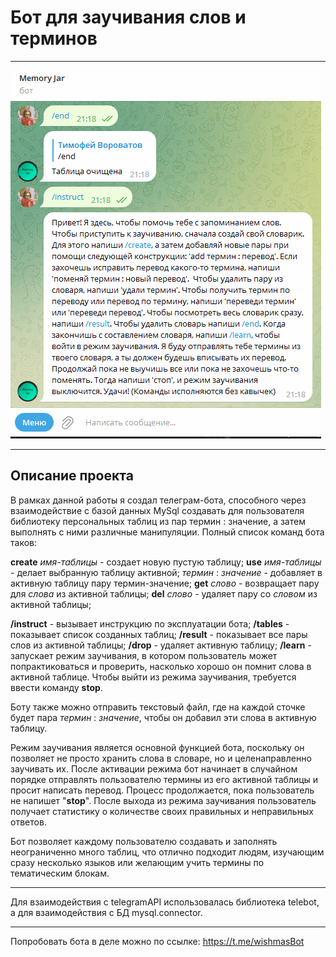 # Бот для заучивания слов и терминов

---

![preview](bot_gif.gif)

---

## Описание проекта
В рамках данной работы я создал телеграм-бота, способного через взаимодействие с базой данных MySql создавать для пользователя библиотеку персональных таблиц из пар термин : значение, а затем выполнять с ними различные манипуляции. Полный список команд бота таков:

**create** *имя-таблицы* - создает новую пустую таблицу;
**use** *имя-таблицы* - делает выбранную таблицу активной;
*термин* : *значение* - добавляет в активную таблицу пару термин-значение;
**get** *слово* - возвращает пару для *слова* из активной таблицы;
**del** *слово* - удаляет пару со *словом* из активной таблицы;

**/instruct** - вызывает инструкцию по эксплуатации бота;
**/tables** - показывает список созданных таблиц;
**/result** - показывает все пары слов из активной таблицы;
**/drop** - удаляет активную таблицу;
**/learn** - запускает режим заучивания, в котором пользователь может попрактиковаться и проверить, насколько хорошо он помнит слова в активной таблице.
Чтобы выйти из режима заучивания, требуется ввести команду **stop**.

Боту также можно отправить текстовый файл, где на каждой сточке будет пара *термин* : *значение*, чтобы он добавил эти слова в активную таблицу.

Режим заучивания является основной функцией бота, поскольку он позволяет не просто хранить слова в словаре, но и целенаправленно заучивать их. После активации режима бот начинает в случайном порядке отправлять пользователю термины из его активной таблицы и просит написать перевод. Процесс продолжается, пока пользователь не напишет "**stop**". После выхода из режима заучивания пользователь получает статистику о количестве своих правильных и неправильных ответов.

Бот позволяет каждому пользователю создавать и заполнять неограниченно много таблиц, что отлично подходит людям, изучающим сразу несколько языков или желающим учить термины по тематическим блокам.

---

Для взаимодействия с telegramAPI использовалась библиотека telebot, а для взаимодействия с БД mysql.connector.

---

Попробовать бота в деле можно по ссылке: https://t.me/wishmasBot
